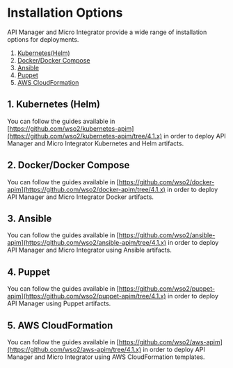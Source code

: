 # Installation Options

API Manager and Micro Integrator provide a wide range of installation options for deployments.

1. [Kubernetes(Helm)](#1-kubernetes-helm)
2. [Docker/Docker Compose](#2-dockerdocker-compose)
3. [Ansible](#3-ansible)
4. [Puppet](#4-puppet)
5. [AWS CloudFormation](#5-aws-cloudformation)

## 1. Kubernetes (Helm)

You can follow the guides available in [https://github.com/wso2/kubernetes-apim](https://github.com/wso2/kubernetes-apim/tree/4.1.x) in order to deploy API Manager and Micro Integrator Kubernetes and Helm artifacts.

## 2. Docker/Docker Compose

You can follow the guides available in [https://github.com/wso2/docker-apim](https://github.com/wso2/docker-apim/tree/4.1.x) in order to deploy API Manager and Micro Integrator Docker artifacts.

## 3. Ansible

You can follow the guides available in [https://github.com/wso2/ansible-apim](https://github.com/wso2/ansible-apim/tree/4.1.x) in order to deploy API Manager and Micro Integrator using Ansible artifacts.

## 4. Puppet

You can follow the guides available in [https://github.com/wso2/puppet-apim](https://github.com/wso2/puppet-apim/tree/4.1.x) in order to deploy API Manager using Puppet artifacts.

## 5. AWS CloudFormation

You can follow the guides available in [https://github.com/wso2/aws-apim](https://github.com/wso2/aws-apim/tree/4.1.x) in order to deploy API Manager and Micro Integrator using AWS CloudFormation templates.

